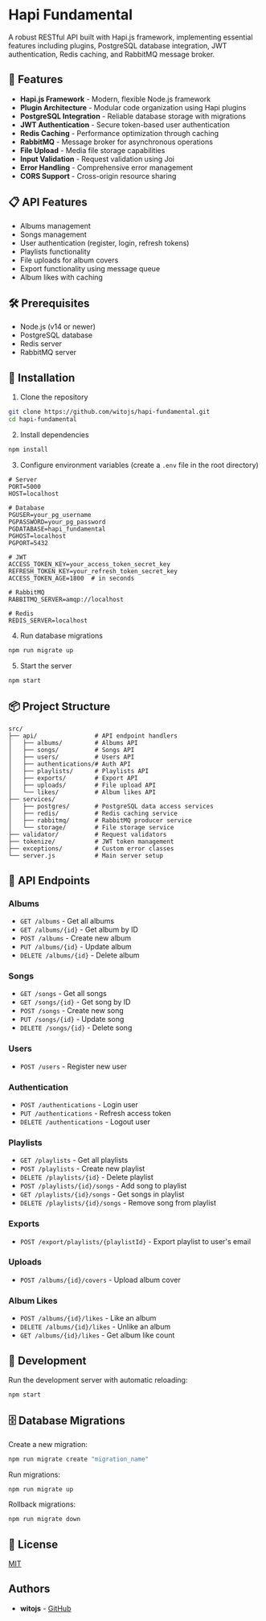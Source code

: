 # Hapi Fundamental

A robust RESTful API built with Hapi.js framework, implementing essential features including plugins, PostgreSQL database integration, JWT authentication, Redis caching, and RabbitMQ message broker.

## 🚀 Features

- **Hapi.js Framework** - Modern, flexible Node.js framework
- **Plugin Architecture** - Modular code organization using Hapi plugins
- **PostgreSQL Integration** - Reliable database storage with migrations
- **JWT Authentication** - Secure token-based user authentication
- **Redis Caching** - Performance optimization through caching
- **RabbitMQ** - Message broker for asynchronous operations
- **File Upload** - Media file storage capabilities
- **Input Validation** - Request validation using Joi
- **Error Handling** - Comprehensive error management
- **CORS Support** - Cross-origin resource sharing

## 📋 API Features

- Albums management
- Songs management
- User authentication (register, login, refresh tokens)
- Playlists functionality
- File uploads for album covers
- Export functionality using message queue
- Album likes with caching

## 🛠️ Prerequisites

- Node.js (v14 or newer)
- PostgreSQL database
- Redis server
- RabbitMQ server

## 🔧 Installation

1. Clone the repository
```bash
git clone https://github.com/witojs/hapi-fundamental.git
cd hapi-fundamental
```

2. Install dependencies
```bash
npm install
```

3. Configure environment variables (create a `.env` file in the root directory)
```
# Server
PORT=5000
HOST=localhost

# Database
PGUSER=your_pg_username
PGPASSWORD=your_pg_password
PGDATABASE=hapi_fundamental
PGHOST=localhost
PGPORT=5432

# JWT
ACCESS_TOKEN_KEY=your_access_token_secret_key
REFRESH_TOKEN_KEY=your_refresh_token_secret_key
ACCESS_TOKEN_AGE=1800  # in seconds

# RabbitMQ
RABBITMQ_SERVER=amqp://localhost

# Redis
REDIS_SERVER=localhost
```

4. Run database migrations
```bash
npm run migrate up
```

5. Start the server
```bash
npm start
```

## 📦 Project Structure

```
src/
├── api/                # API endpoint handlers
│   ├── albums/         # Albums API
│   ├── songs/          # Songs API
│   ├── users/          # Users API
│   ├── authentications/# Auth API
│   ├── playlists/      # Playlists API
│   ├── exports/        # Export API
│   ├── uploads/        # File upload API
│   └── likes/          # Album likes API
├── services/
│   ├── postgres/       # PostgreSQL data access services
│   ├── redis/          # Redis caching service
│   ├── rabbitmq/       # RabbitMQ producer service
│   └── storage/        # File storage service
├── validator/          # Request validators
├── tokenize/           # JWT token management
├── exceptions/         # Custom error classes
└── server.js           # Main server setup
```

## 🔄 API Endpoints

### Albums
- `GET /albums` - Get all albums
- `GET /albums/{id}` - Get album by ID
- `POST /albums` - Create new album
- `PUT /albums/{id}` - Update album
- `DELETE /albums/{id}` - Delete album

### Songs
- `GET /songs` - Get all songs
- `GET /songs/{id}` - Get song by ID
- `POST /songs` - Create new song
- `PUT /songs/{id}` - Update song
- `DELETE /songs/{id}` - Delete song

### Users
- `POST /users` - Register new user

### Authentication
- `POST /authentications` - Login user
- `PUT /authentications` - Refresh access token
- `DELETE /authentications` - Logout user

### Playlists
- `GET /playlists` - Get all playlists
- `POST /playlists` - Create new playlist
- `DELETE /playlists/{id}` - Delete playlist
- `POST /playlists/{id}/songs` - Add song to playlist
- `GET /playlists/{id}/songs` - Get songs in playlist
- `DELETE /playlists/{id}/songs` - Remove song from playlist

### Exports
- `POST /export/playlists/{playlistId}` - Export playlist to user's email

### Uploads
- `POST /albums/{id}/covers` - Upload album cover

### Album Likes
- `POST /albums/{id}/likes` - Like an album
- `DELETE /albums/{id}/likes` - Unlike an album
- `GET /albums/{id}/likes` - Get album like count

## 🧪 Development

Run the development server with automatic reloading:
```bash
npm start
```

## 🗄️ Database Migrations

Create a new migration:
```bash
npm run migrate create "migration_name"
```

Run migrations:
```bash
npm run migrate up
```

Rollback migrations:
```bash
npm run migrate down
```

## 📝 License

[MIT](LICENSE)

## Authors

- **witojs** - [GitHub](https://github.com/witojs)
